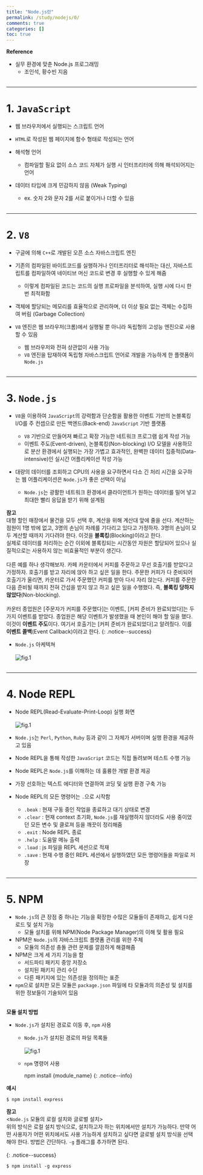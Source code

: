 ```yaml
---
title: "Node.js란"
permalink: /study/nodejs/0/
comments: true
categories: []
toc: true
---
```


**Reference**

- 실무 환경에 맞춘 Node.js 프로그래밍
  - 조인석, 황수빈 지음
<br><br>

---

# 1. `JavaScript`

- 웹 브라우저에서 실행되는 스크립트 언어

- `HTML`로 작성된 웹 페이지에 함수 형태로 작성되는 언어

- 해석형 언어
  - 컴파일할 필요 없이 소스 코드 자체가 실행 시 인터프리터에 의해 해석되어지는 언어

- 데이터 타입에 크게 민감하지 않음 (Weak Typing)
  - ex. 숫자 2와 문자 2를 서로 붙이거나 더할 수 있음
<br><br>

---

# 2. `V8`

- 구글에 의해 `C++`로 개발된 오픈 소스 자바스크립트 엔진

- 기존의 컴파일된 바이트코드를 실행하거나 인터프리터로 해석하는 대신, 자바스트립트를 컴파일하여 네이티브 머신 코드로 변경 후 실행할 수 있게 해줌
  - 이렇게 컴파일된 코드는 코드의 실행 프로파일을 분석하여, 실행 시에 다시 한 번 최적화함

- 객체에 할당되는 메모리를 효율적으로 관리하며, 더 이상 필요 없는 객체는 수집하여 버림 (Garbage Collection)

- `V8` 엔진은 웹 브라우저(크롬)에서 실행될 뿐 아니라 독립형의 고성능 엔진으로 사용할 수 있음
  - 웹 브라우저와 전혀 상관없이 사용 가능
  - `V8` 엔진을 탑재하여 독립형 자바스크립트 언어로 개발을 가능하게 한 플랫폼이 `Node.js`
<br><br>

---

# 3. `Node.js`

- `V8`을 이용하여 `JavaScript`의 강력함과 단순함을 활용한 이벤트 기반의 논블록킹 I/O를 주 컨셉으로 만든 백엔드(Back-end) `JavaScript` 기반 플랫폼
  - `V8` 기반으로 만들어져 빠르고 확장 가능한 네트워크 프로그램 쉽게 작성 가능
  - 이벤트 주도(Event-driven), 논블록킹(Non-blocking) I/O 모델을 사용하므로 분산 환경에서 실행되는 가장 가볍고 효과적인, 완벽한 데이터 집중적(Data-intensive)인 실시간 어플리케이션 작성 가능

- 대량의 데이터를 조회하고 CPU의 사용을 요구하면서 다소 긴 처리 시간을 요구하는 웹 어플리케이션은 `Node.js`가 좋은 선택이 아님
  - `Node.js`는 광활한 네트워크 환경에서 클라이언트가 원하는 데이터를 밀어 넣고 최대한 빨리 응답을 받기 위해 설계됨

**참고** <br>
대형 할인 매장에서 물건을 모두 선택 후, 계산을 위해 계산대 앞에 줄을 선다. 계산하는 점원이 1명 밖에 없고, 3명의 손님이 차례를 기다리고 있다고 가정하자. 3명의 손님이 모두 계산할 때까지 기다려야 한다. 이것을 **블록킹**(Blocking)이라고 한다. <br>
실제로 데이터를 처리하는 순간 이외에 블록킹되는 시간동안 자원은 할당되어 있으나 실질적으로는 사용하지 않는 비효율적인 부분이 생긴다. <br><br>
다른 예를 하나 생각해보자. 카페 카운터에서 커피를 주문하고 무선 호출기를 받았다고 가정하자. 호출기를 받고 자리에 앉아 하고 싶은 일을 한다. 주문한 커피가 다 준비되어 호출기가 울리면, 카운터로 가서 주문했던 커피를 받아 다시 자리 앉는다. 커피를 주문한 다음 준비될 때까지 전혀 간섭을 받지 않고 하고 싶은 일을 수행했다. 즉, **블록킹 당하지 않았다**(Non-blocking). <br><br>
카운터 종업원은 [주문자가 커피를 주문했다]는 이벤트, [커피 준비가 완료되었다]는 두가지 이벤트를 받았다. 종업원은 해당 이벤트가 발생했을 때 본인이 해야 할 일을 했다. 이것이 **이벤트 주도**이다. 여기서 호출기는 [커피 준비가 완료되었다]고 알려줬다. 이를 **이벤트 콜백**(Event Callback)이라고 한다.
{: .notice--success}


- `Node.js` 아케텍쳐 <br><br>
  ![fig.1](../images/0-1.png)
<br><br>

---

# 4. Node REPL

- Node REPL(Read-Evaluate-Print-Loop) 실행 화면 <br><br>
![fig.1](../images/0-2.png)

- `Node.js`는 `Perl`, `Python`, `Ruby` 등과 같이 그 자체가 서버이며 실행 환경을 제공하고 있음
- Node REPL을 통해 작성한 `JavaScript` 코드는 직접 돌려보며 테스트 수행 가능
- Node REPL은 `Node.js`를 이해하는 데 훌륭한 개발 환경 제공
- 가장 선호하는 텍스트 에디터와 연결하여 코딩 및 실행 환경 구축 가능
- Node REPL의 모든 명령어는 `.`으로 시작함
  - `.beak` : 현재 구동 중인 작업을 종료하고 대기 상태로 변경
  - `.clear` : 현재 context 초기화, `Node.js`를 재실행하지 않더라도 사용 중이었던 모든 변수 및 클로져 등을 깨끗이 정리해줌
  - `.exit` : Node REPL 종료
  - `.help` : 도움말 메뉴 출력
  - `.load` : js 파일을 REPL 세션으로 적재
  - `.save` : 현재 수행 중인 REPL 세션에서 실행하였던 모든 명령어들을 파일로 저장
<br><br>

---

# 5. NPM

- `Node.js`의 큰 장점 중 하나는 기능을 확장한 수많은 모듈들이 존재하고, 쉽게 다운로드 및 설치 가능
  - 모듈 설치를 위해 NPM(Node Package Manager)의 이해 및 활용 필요
- NPM은 `Node.js`의 자바스크립트 플랫폼 관리를 위한 주체
  - 모듈의 의존성 충돌 관련 문제를 깔끔하게 해결해줌
- NPM은 크게 세 가지 기능을 함
  - 서드파티 패키지 중앙 저장소
  - 설치된 패키지 관리 수단
  - 다른 패키지에 있는 의존성을 정의하는 표준
- `npm`으로 설치한 모든 모듈은 `package.json` 파일에 타 모듈과의 의존성 및 설치를 위한 정보들이 기술되어 있음
<br><br>

**모듈 설치 방법**

- `Node.js`가 설치된 경로로 이동 후, `npm` 사용
  - `Node.js`가 설치된 경로의 파일 목록들 <br><br>
    ![fig.1](../images/0-3.png)
  - `npm` 명령어 사용

    npm install {module_name}
    {: .notice--info}

**예시**

```
$ npm install express
```


**참고** <br>
<`Node.js` 모듈의 로컬 설치와 글로벌 설치> <br>
위의 방식은 로컬 설치 방식으로, 설치하고자 하는 위치에서만 설치가 가능하다.
만약 어떤 사용자가 어떤 위치에서도 사용 가능하게 설치하고 싶다면 글로벌 설치 방식을 선택해야 한다.
방법은 간단하다. `-g` 플래그를 추가하면 된다. <br><br>
{: .notice--success}

```
$ npm install -g express
```
